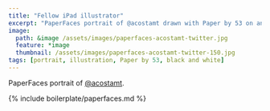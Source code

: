 ```yaml
---
title: "Fellow iPad illustrator"
excerpt: "PaperFaces portrait of @acostamt drawn with Paper by 53 on an iPad."
image: 
  path: &image /assets/images/paperfaces-acostamt-twitter.jpg 
  feature: *image
  thumbnail: /assets/images/paperfaces-acostamt-twitter-150.jpg
tags: [portrait, illustration, Paper by 53, black and white]
---
```


PaperFaces portrait of [@acostamt](https://twitter.com/acostamt).

{% include boilerplate/paperfaces.md %}
